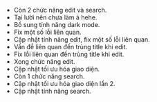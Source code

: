 - Còn 2 chức năng edit và search.
- Tại lười nên chưa làm á hehe.
- Bổ sung tính năng dark mode.
- Fix một số lỗi liên quan.
- Cập nhật tính năng edit, fix một số lỗi liên quan.
- Vấn đề liên quan đến trùng title khi edit.
- Fix lỗi liên quan đến trùng title khi edit.
- Xong chức năng edit.
- Cập nhật tối ưu hóa giao diện.
- Còn 1 chức năng search.
- Cập nhật tối ưu hóa giao diện lần 2.
- Cập nhật tính năng search.